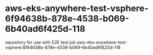 # aws-eks-anywhere-test-vsphere-6f94638b-878e-4538-b069-6b40ad6f425d-118
repository for use with E2E test job aws-eks-anywhere-test-vsphere:6f94638b-878e-4538-b069-6b40ad6f425d-118
